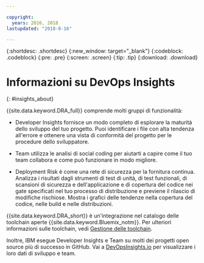 ```yaml
---

copyright:
  years: 2016, 2018
lastupdated: "2018-8-16"

---
```


{:shortdesc: .shortdesc}
{:new_window: target="_blank"}
{:codeblock: .codeblock}
{:pre: .pre}
{:screen: .screen}
{:tip: .tip}
{:download: .download}

# Informazioni su DevOps Insights
{: #insights_about}

{{site.data.keyword.DRA_full}} comprende molti gruppi di funzionalità:

   * Developer Insights fornisce un modo completo di esplorare la maturità dello sviluppo del tuo progetto. Puoi identificare i file con alta tendenza all'errore e ottenere una vista di conformità del progetto per le procedure dello sviluppatore.

   * Team utilizza le analisi di social coding per aiutarti a capire come il tuo team collabora e come può funzionare in modo migliore.

   * Deployment Risk è come una rete di sicurezza per la fornitura continua. Analizza i risultati dagli strumenti di test di unità, di test funzionali, di scansioni di sicurezza e dell'applicazione e di copertura del codice nei gate specificati nel tuo processo di distribuzione e previene il rilascio di modifiche rischiose. Mostra i grafici delle tendenze nella copertura del codice, nelle build e nelle distribuzioni.  

{{site.data.keyword.DRA_short}} è un'integrazione nel catalogo delle toolchain aperte {{site.data.keyword.Bluemix_notm}}. Per ulteriori informazioni sulle toolchain, vedi [Gestione delle toolchain](/docs/services/ContinuousDelivery/toolchains_working.html).

Inoltre, IBM esegue Developer Insights e Team su molti dei progetti open source più di successo in GitHub. Vai a [DevOpsInsights.io](http://devopsinsights.io/) per visualizzare i loro dati di sviluppo e team.

